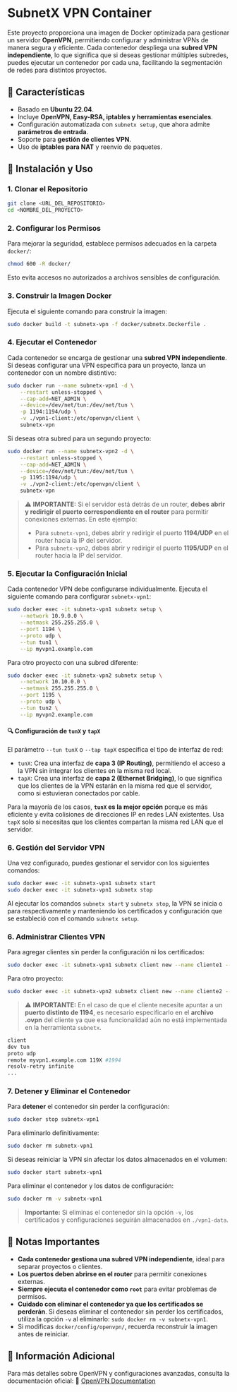 # SubnetX VPN Container

Este proyecto proporciona una imagen de Docker optimizada para gestionar un servidor **OpenVPN**, permitiendo configurar y administrar VPNs de manera segura y eficiente. Cada contenedor despliega una **subred VPN independiente**, lo que significa que si deseas gestionar múltiples subredes, puedes ejecutar un contenedor por cada una, facilitando la segmentación de redes para distintos proyectos.

## 📌 Características
- Basado en **Ubuntu 22.04**.
- Incluye **OpenVPN, Easy-RSA, iptables y herramientas esenciales**.
- Configuración automatizada con `subnetx setup`, que ahora admite **parámetros de entrada**.
- Soporte para **gestión de clientes VPN**.
- Uso de **iptables para NAT** y reenvío de paquetes.

## 🚀 Instalación y Uso

### 1. Clonar el Repositorio
```bash
git clone <URL_DEL_REPOSITORIO>
cd <NOMBRE_DEL_PROYECTO>
```

### 2. Configurar los Permisos
Para mejorar la seguridad, establece permisos adecuados en la carpeta `docker/`:
```bash
chmod 600 -R docker/
```
Esto evita accesos no autorizados a archivos sensibles de configuración.

### 3. Construir la Imagen Docker
Ejecuta el siguiente comando para construir la imagen:
```bash
sudo docker build -t subnetx-vpn -f docker/subnetx.Dockerfile .
```

### 4. Ejecutar el Contenedor
Cada contenedor se encarga de gestionar una **subred VPN independiente**. Si deseas configurar una VPN específica para un proyecto, lanza un contenedor con un nombre distintivo:
```bash
sudo docker run --name subnetx-vpn1 -d \
    --restart unless-stopped \
    --cap-add=NET_ADMIN \
    --device=/dev/net/tun:/dev/net/tun \
    -p 1194:1194/udp \
    -v ./vpn1-client:/etc/openvpn/client \
    subnetx-vpn
```

Si deseas otra subred para un segundo proyecto:
```bash
sudo docker run --name subnetx-vpn2 -d \
    --restart unless-stopped \
    --cap-add=NET_ADMIN \
    --device=/dev/net/tun:/dev/net/tun \
    -p 1195:1194/udp \
    -v ./vpn2-client:/etc/openvpn/client \
    subnetx-vpn
```

> ⚠️ **IMPORTANTE:** Si el servidor está detrás de un router, **debes abrir y redirigir el puerto correspondiente en el router** para permitir conexiones externas. En este ejemplo:
> - Para `subnetx-vpn1`, debes abrir y redirigir el puerto **1194/UDP** en el router hacia la IP del servidor.
> - Para `subnetx-vpn2`, debes abrir y redirigir el puerto **1195/UDP** en el router hacia la IP del servidor.

### 5. Ejecutar la Configuración Inicial
Cada contenedor VPN debe configurarse individualmente. Ejecuta el siguiente comando para configurar `subnetx-vpn1`:
```bash
sudo docker exec -it subnetx-vpn1 subnetx setup \
    --network 10.9.0.0 \
    --netmask 255.255.255.0 \
    --port 1194 \
    --proto udp \
    --tun tun1 \
    --ip myvpn1.example.com
```
Para otro proyecto con una subred diferente:
```bash
sudo docker exec -it subnetx-vpn2 subnetx setup \
    --network 10.10.0.0 \
    --netmask 255.255.255.0 \
    --port 1195 \
    --proto udp \
    --tun tun2 \
    --ip myvpn2.example.com
```

#### 🔍 **Configuración de `tunX` y `tapX`**
El parámetro `--tun tunX` o `--tap tapX` especifica el tipo de interfaz de red:
- `tunX`: Crea una interfaz de **capa 3 (IP Routing)**, permitiendo el acceso a la VPN sin integrar los clientes en la misma red local.
- `tapX`: Crea una interfaz de **capa 2 (Ethernet Bridging)**, lo que significa que los clientes de la VPN estarán en la misma red que el servidor, como si estuvieran conectados por cable.

Para la mayoría de los casos, **`tunX` es la mejor opción** porque es más eficiente y evita colisiones de direcciones IP en redes LAN existentes. Usa `tapX` solo si necesitas que los clientes compartan la misma red LAN que el servidor.

### 6. Gestión del Servidor VPN
Una vez configurado, puedes gestionar el servidor con los siguientes comandos:
```bash
sudo docker exec -it subnetx-vpn1 subnetx start
sudo docker exec -it subnetx-vpn1 subnetx stop
```
Al ejecutar los comandos `subnetx start` y `subnetx stop`, la VPN se inicia o para respectivamente y manteniendo los certificados y configuración que se estableció con el comando `subnetx setup`.

### 6. Administrar Clientes VPN
Para agregar clientes sin perder la configuración ni los certificados:
```bash
sudo docker exec -it subnetx-vpn1 subnetx client new --name cliente1 --ip 10.9.0.10
```
Para otro proyecto:
```bash
sudo docker exec -it subnetx-vpn2 subnetx client new --name cliente2 --ip 10.10.0.10
```

> ⚠️ **IMPORTANTE:** En el caso de que el cliente necesite apuntar a un **puerto distinto de 1194**, es necesario especificarlo en el **archivo .ovpn** del cliente ya que esa funcionalidad aún no está implementada en la herramienta `subnetx`.

```bash
client
dev tun
proto udp
remote myvpn1.example.com 119X #1994
resolv-retry infinite
...
```


### 7. Detener y Eliminar el Contenedor
Para **detener** el contenedor sin perder la configuración:
```bash
sudo docker stop subnetx-vpn1
```
Para eliminarlo definitivamente:
```bash
sudo docker rm subnetx-vpn1
```
Si deseas reiniciar la VPN sin afectar los datos almacenados en el volumen:
```bash
sudo docker start subnetx-vpn1
```
Para eliminar el contenedor y los datos de configuración:
```bash
sudo docker rm -v subnetx-vpn1
```
> **Importante:** Si eliminas el contenedor sin la opción `-v`, los certificados y configuraciones seguirán almacenados en `./vpn1-data`.

## 📌 Notas Importantes
- **Cada contenedor gestiona una subred VPN independiente**, ideal para separar proyectos o clientes.
- **Los puertos deben abrirse en el router** para permitir conexiones externas.
- **Siempre ejecuta el contenedor como `root`** para evitar problemas de permisos.
- **Cuidado con eliminar el contenedor ya que los certificados se perderán**. Si deseas eliminar el contenedor sin perder los certificados, utiliza la opción `-v` al eliminarlo: `sudo docker rm -v subnetx-vpn1`.
- Si modificas `docker/config/openvpn/`, recuerda reconstruir la imagen antes de reiniciar.

## 📖 Información Adicional
Para más detalles sobre OpenVPN y configuraciones avanzadas, consulta la documentación oficial:
🔗 [OpenVPN Documentation](https://openvpn.net/community-resources/)

